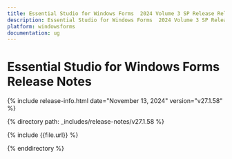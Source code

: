 ```yaml
---
title: Essential Studio for Windows Forms  2024 Volume 3 SP Release Release Notes  
description: Essential Studio for Windows Forms  2024 Volume 3 SP Release Release Notes  
platform: windowsforms
documentation: ug
---
```


# Essential Studio for Windows Forms   Release Notes  

{% include release-info.html date="November 13, 2024"  version="v27.1.58" %} 

{% directory path: _includes/release-notes/v27.1.58 %}

{% include {{file.url}} %}

{% enddirectory %}
